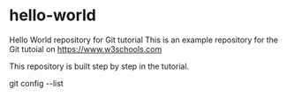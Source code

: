 # hello-world
Hello World repository for Git tutorial
This is an example repository for the Git tutoial on https://www.w3schools.com

This repository is built step by step in the tutorial.

git config --list
